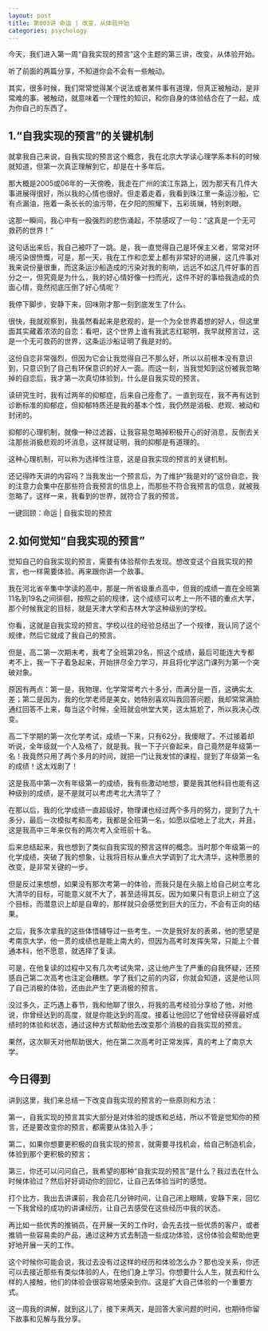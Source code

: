 ```yaml
---
layout: post
title: 第003讲 命运 | 改变，从体验开始
categories: psychology
---
```


今天，我们进入第一周“自我实现的预言”这个主题的第三讲，改变，从体验开始。

听了前面的两篇分享，不知道你会不会有一些触动。

其实，很多时候，我们常常觉得某个说法或者某件事有道理，但真正被触动，是非常难的事。被触动，就意味着一个理性的知识，和你自身的体验结合在了一起，成为你自己的东西了。

## 1.“自我实现的预言”的关键机制

就拿我自己来说，自我实现的预言这个概念，我在北京大学读心理学系本科的时候就知道，但第一次真正理解到它，却是在十多年后。

那大概是2005或06年的一天傍晚，我走在广州的滨江东路上，因为那天有几件大事进展得很好，所以我的心情也很好。但走着走着，我看到珠江里一条运沙船，它有点漏油，拖着一条长长的油污带，在夕阳的照耀下，五彩斑斓，特别刺眼。



这那一瞬间，我心中有一股强烈的悲伤涌起，不禁感叹了一句：“这真是一个无可救药的世界！”

这句话出来后，我自己被吓了一跳。是，我一直觉得自己是环保主义者，常常对环境污染很愤慨，可是，那一天，我在工作和恋爱上都有非常好的进展，这几件事对我来说份量很重，而这条运沙船造成的污染对我的影响，远远不如这几件好事的百分之一，但究竟是为什么，我的好心情好像一扫而光，这件不好的事给我造成的负面心情，竟然彻底压倒了好心情呢？

我停下脚步，安静下来，回味刚才那一刻到底发生了什么。

很快，我就观察到，我虽然看起来是悲观的，是一个为全世界着想的好人，但这里面其实藏着浓浓的自恋：看吧，这个世界上谁有我武志红聪明，我早就预言过，这是一个无可救药的世界，这条运沙船证明了我是对的。

这份自恋非常强烈，但因为它会让我觉得自己不那么好，所以以前根本没有意识到，只意识到了自己有环保意识的好人一面。而这一刻，当我觉知到这份被我忽略掉的自恋后，我才第一次真切体验到，什么是自我实现的预言。

读研究生时，我有过两年的抑郁症，后来自己痊愈了。一直到现在，我不再有达到诊断标准的抑郁症，但抑郁特质还是我的基本个性，我仍然是消极、悲观、被动和封闭的。

抑郁的心理机制，就像一种过滤器，让我容易忽略掉积极开心的好消息，反倒去关注那些消极悲观的坏消息，这样就证明，我的抑郁是有道理的。

这种心理机制，可以称为选择性注意，这是自我实现的预言的关键机制。

还记得昨天讲的内容吗？当我发出一个预言后，为了维护“我是对的”这份自恋，我的注意力会集中在那些符合我预言的信息上，而那些不符合我预言的信息，就被我忽略了。这样一来，我看到的世界，就符合了我的预言。

一键回顾：命运 | 自我实现的预言

## 2.如何觉知“自我实现的预言”

觉知自己的自我实现的预言，需要有体验帮你去发现。想改变这个自我实现的预言，也一样需要体验。再来跟你讲一个故事。

我在河北省辛集中学读的高中，那是一所省级重点高中，但我的成绩一直在全班第11名到19名之间徘徊，按照之前的规律，这个成绩可以考上一所不错的重点大学，那个时候我定的目标，就是天津大学和吉林大学这种级别的学校。

你看，这就是自我实现的预言。学校以往的经验总结出了一个规律，我认同了这个规律，然后它就成了我自己的预言。

但是，高二第一次期末考，我考了全班第29名，照这个成绩，最后可能连大专都考不上，我一下子着急起来，开始拼尽全力学习，并且将化学这门课列为第一个突破对象。

原因有两点：第一是，我物理、化学常常考六十多分，而满分是一百，这确实太差；第二是因为，我的化学老师是美女，她特别喜欢叫我回答问题，我却常常满脸通红回答不上来，每当这个时候，全班就会哄堂大笑，这太尴尬了，所以我决心改变。

高二下学期的第一次化学考试，成绩一下来，只有62分，我傻眼了。不过接着却听说，全年级就一个人及格了，就是我。我一下子兴奋起来，自己竟然是年级第一名！我竟然只用了两个多月的时间，就把一门让我发怵的课程，提到了年级第一名的成绩！这太戏剧了！

这是我高中第一次有年级第一的成绩，我有些激动地想，要是我其他科目也能有这种级别的成绩，是不是就可以考虑考北大清华了？ 

在那以后，我的化学成绩一直超级好，物理课也经过两个多月的努力，提到了九十多分，最后一次模拟考和高考，我都是全班第一名，如愿以偿地上了北大，并且，这是我高中三年来仅有的两次考入全班前十名。

后来总结起来，我也想到了类似自我实现的预言这样的概念。当时那个年级第一的化学成绩，突破了我的想象，让我将目标从重点大学调到了北大清华，这种愿景的改变，是非常关键的一步。

但是反过来想想，如果没有那次考第一的体验，而我只是在头脑上给自己树立考北大清华的目标，可能意义就不大了，甚至适得其反。因为如果只有意识上树立了这个目标，而潜意识上却是自卑的，那样就只会感觉到巨大的压力，不会有正向的结果。



之后，我多次拿我的这些体悟辅导过一些考生。一次是我好友的表弟，他的愿望是考南京大学，他一贯的成绩也是能上南大的，但因为高考时发挥失常，只能上个普通本科，他不愿意，就选择了复读。

可是，在他复读的过程中又有几次考试失常，这让他产生了严重的自我怀疑，还预感自己第二次高考也注定会糟糕。学了我们之前的内容，你就会知道，这是他认同了自己消极的体验，还由此产生了更消极的预言。

没过多久，正巧遇上春节，我和他聊了很久，将我的高考经验分享给了他，对他说，你曾经达到的高度，就是你能达到的高度。接着让他回忆了他曾经获得最好成绩时的体验和状态，通过这种方式帮助他去改变那个消极的自我实现的预言。

果然，这次聊天对他帮助很大，他在第二次高考时正常发挥，真的考上了南京大学。

## 今日得到

讲到这里，我们来总结一下改变自我实现的预言的一些原则和方法：

第一，自我实现的预言其实大部分是对体验的提炼和总结，所以不管是觉知你的预言，还是要改变你的预言，都需要从体验入手；

第二，如果你想要更积极的自我实现的预言，就需要寻找机会，给自己制造机会，体验到那个更积极的预言；

第三，你还可以问问自己，我希望的那种“自我实现的预言”是什么？我过去在什么时候体验过？然后好好调动你的回忆，让自己去体验当时的感觉。

打个比方，我出去讲课前，我会花几分钟时间，让自己闭上眼睛，安静下来，回忆一下我曾经的成功的讲课经历，让自己去感受在这些经历中我的状态。

再比如一些优秀的推销员，在开展一天的工作时，会先去找一些优质的客户，或者推销一些容易卖的产品，通过这种方式去制造一些成功体验，这份体验会帮助他更好地开展一天的工作。

这个时候你可能会说，我过去没有过这样的经历和体验怎么办？那也没关系，你还可以去接近那些有类似体验的人，在他们身上学习。你想要什么人生，就去和什么样的人接触，他们的体验会很容易地感染到你。这是扩大自己体验的一个重要方式。

这一周我的讲解，就到这儿了，接下来两天，是回答大家问题的时间，也期待你留下故事和见解与我分享。
